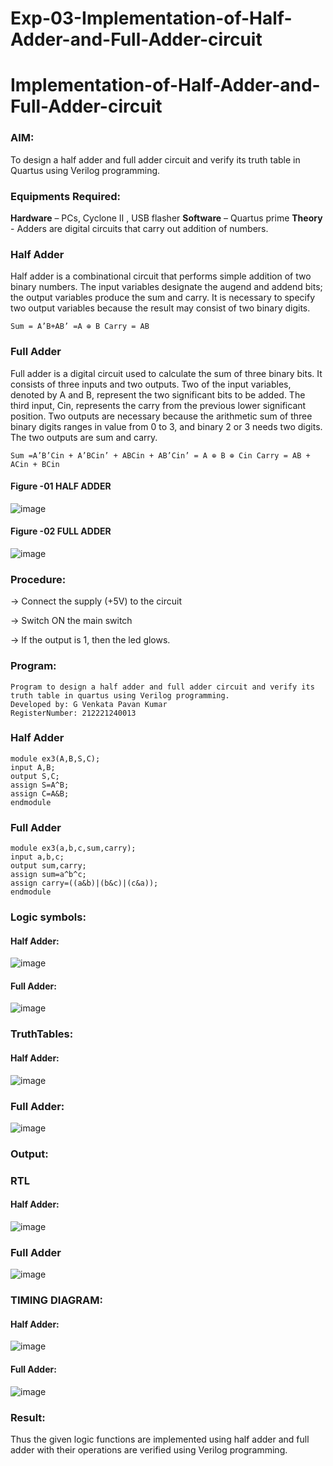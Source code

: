 # Exp-03-Implementation-of-Half-Adder-and-Full-Adder-circuit

# Implementation-of-Half-Adder-and-Full-Adder-circuit
### AIM:
To design a half adder and full adder circuit and verify its truth table in Quartus using Verilog programming.

### Equipments Required:
<b>Hardware</b> – PCs, Cyclone II , USB flasher
<b>Software</b> – Quartus prime
<b>Theory</b> - Adders are digital circuits that carry out addition of numbers.

### Half Adder
Half adder is a combinational circuit that performs simple addition of two binary numbers. The input variables designate the augend and addend bits; the output variables produce the sum and carry. It is necessary to specify two output variables because the result may consist of two binary digits.
```
Sum = A’B+AB’ =A ⊕ B Carry = AB
```
### Full Adder
Full adder is a digital circuit used to calculate the sum of three binary bits. It consists of three inputs and two outputs. Two of the input variables, denoted by A and B, represent the two significant bits to be added. The third input, Cin, represents the carry from the previous lower significant position. Two outputs are necessary because the arithmetic sum of three binary digits ranges in value from 0 to 3, and binary 2 or 3 needs two digits. The two outputs are sum and carry.
```
Sum =A’B’Cin + A’BCin’ + ABCin + AB’Cin’ = A ⊕ B ⊕ Cin Carry = AB + ACin + BCin
```
#### Figure -01 HALF ADDER 

 ![image](https://user-images.githubusercontent.com/36288975/163552156-a13e5a56-c638-4110-97d9-8896907c8d25.png)

#### Figure -02 FULL ADDER 

![image](https://user-images.githubusercontent.com/36288975/163552057-b3547877-6d07-45b4-b7e0-bcfebfad9e1d.png)


### Procedure:

-> Connect the supply (+5V) to the circuit

-> Switch ON the main switch

-> If the output is 1, then the led glows.

### Program:
```
Program to design a half adder and full adder circuit and verify its truth table in quartus using Verilog programming.
Developed by: G Venkata Pavan Kumar
RegisterNumber: 212221240013
```
### Half Adder
```
module ex3(A,B,S,C);
input A,B;
output S,C;
assign S=A^B;
assign C=A&B;
endmodule
```
### Full Adder
```
module ex3(a,b,c,sum,carry);
input a,b,c;
output sum,carry;
assign sum=a^b^c;
assign carry=((a&b)|(b&c)|(c&a));
endmodule
```
### Logic symbols:

#### Half Adder:
![image](https://github.com/Pavan-Gv/Exp-03-Implementation-of-Half-Adder-and-Full-Adder-circuit/assets/94827772/e021188a-9999-40d7-a75a-2571ab54b5f9)
#### Full Adder:
![image](https://github.com/Pavan-Gv/Exp-03-Implementation-of-Half-Adder-and-Full-Adder-circuit/assets/94827772/97e5c831-67dc-427a-a5bf-312b3e58f29c)

### TruthTables:
#### Half Adder:
![image](https://github.com/Pavan-Gv/Exp-03-Implementation-of-Half-Adder-and-Full-Adder-circuit/assets/94827772/8fcdb646-1da8-49e9-bf8c-2316f6363f3e)
### Full Adder:
![image](https://github.com/Pavan-Gv/Exp-03-Implementation-of-Half-Adder-and-Full-Adder-circuit/assets/94827772/515989c5-ebba-499b-8a18-e2229ffd10d5)
### Output:
### RTL
#### Half Adder:
![image](https://github.com/Pavan-Gv/Exp-03-Implementation-of-Half-Adder-and-Full-Adder-circuit/assets/94827772/59c468a4-0441-4567-a9a2-00ee1a444893)
### Full Adder
![image](https://github.com/Pavan-Gv/Exp-03-Implementation-of-Half-Adder-and-Full-Adder-circuit/assets/94827772/95377b83-bee9-427c-8b65-2c58b975e6a6)

### TIMING DIAGRAM:
#### Half Adder:
![image](https://github.com/Pavan-Gv/Exp-03-Implementation-of-Half-Adder-and-Full-Adder-circuit/assets/94827772/ee39b01e-e054-42d1-a864-41a242600fa6)
#### Full Adder:
![image](https://github.com/Pavan-Gv/Exp-03-Implementation-of-Half-Adder-and-Full-Adder-circuit/assets/94827772/d95c9c27-78ea-45e7-bec8-f4385617e76a)

### Result:
Thus the given logic functions are implemented using half adder and full adder with their operations are verified using Verilog programming.
